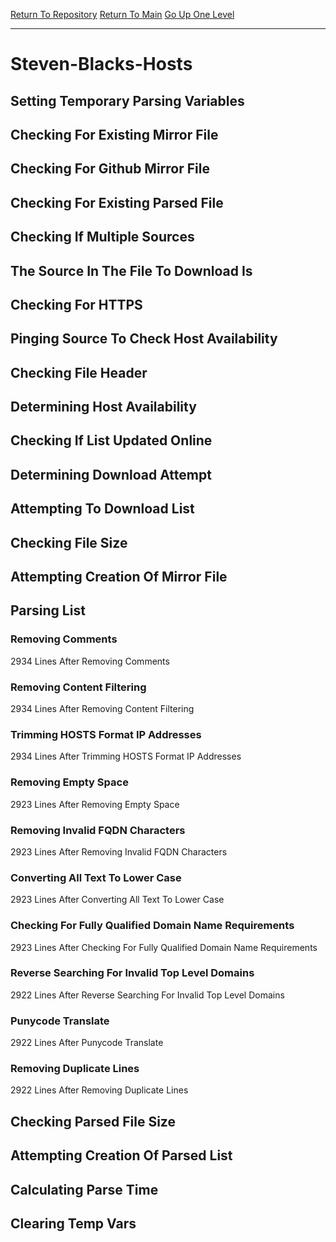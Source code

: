 [Return To Repository](https://github.com/deathbybandaid/piholeparser/)
[Return To Main](https://github.com/deathbybandaid/piholeparser/blob/master/RecentRunLogs/Mainlog.md)
[Go Up One Level](https://github.com/deathbybandaid/piholeparser/blob/master/RecentRunLogs/TopLevelScripts/30-Processing-External-Blacklists.md)
____________________________________
# Steven-Blacks-Hosts
## Setting Temporary Parsing Variables
## Checking For Existing Mirror File
## Checking For Github Mirror File
## Checking For Existing Parsed File
## Checking If Multiple Sources
## The Source In The File To Download Is
## Checking For HTTPS
## Pinging Source To Check Host Availability
## Checking File Header
## Determining Host Availability
## Checking If List Updated Online
## Determining Download Attempt
## Attempting To Download List
## Checking File Size
## Attempting Creation Of Mirror File
## Parsing List
### Removing Comments
2934 Lines After Removing Comments
### Removing Content Filtering
2934 Lines After Removing Content Filtering
### Trimming HOSTS Format IP Addresses
2934 Lines After Trimming HOSTS Format IP Addresses
### Removing Empty Space
2923 Lines After Removing Empty Space
### Removing Invalid FQDN Characters
2923 Lines After Removing Invalid FQDN Characters
### Converting All Text To Lower Case
2923 Lines After Converting All Text To Lower Case
### Checking For Fully Qualified Domain Name Requirements
2923 Lines After Checking For Fully Qualified Domain Name Requirements
### Reverse Searching For Invalid Top Level Domains
2922 Lines After Reverse Searching For Invalid Top Level Domains
### Punycode Translate
2922 Lines After Punycode Translate
### Removing Duplicate Lines
2922 Lines After Removing Duplicate Lines
## Checking Parsed File Size
## Attempting Creation Of Parsed List
## Calculating Parse Time
## Clearing Temp Vars
